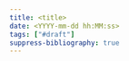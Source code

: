 ```yaml
---
title: <title>
date: <YYYY-mm-dd hh:MM:ss>
tags: ["#draft"]
suppress-bibliography: true
---
```


# <title>


